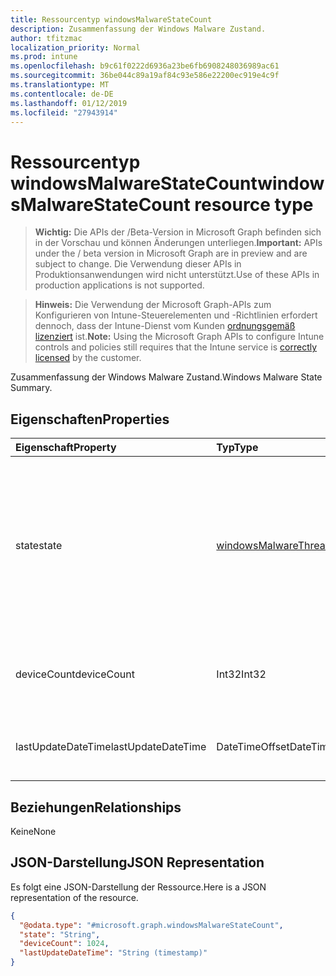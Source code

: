 ```yaml
---
title: Ressourcentyp windowsMalwareStateCount
description: Zusammenfassung der Windows Malware Zustand.
author: tfitzmac
localization_priority: Normal
ms.prod: intune
ms.openlocfilehash: b9c61f0222d6936a23be6fb6908248036989ac61
ms.sourcegitcommit: 36be044c89a19af84c93e586e22200ec919e4c9f
ms.translationtype: MT
ms.contentlocale: de-DE
ms.lasthandoff: 01/12/2019
ms.locfileid: "27943914"
---
```

# <a name="windowsmalwarestatecount-resource-type"></a><span data-ttu-id="a257b-103">Ressourcentyp windowsMalwareStateCount</span><span class="sxs-lookup"><span data-stu-id="a257b-103">windowsMalwareStateCount resource type</span></span>

> <span data-ttu-id="a257b-104">**Wichtig:** Die APIs der /Beta-Version in Microsoft Graph befinden sich in der Vorschau und können Änderungen unterliegen.</span><span class="sxs-lookup"><span data-stu-id="a257b-104">**Important:** APIs under the / beta version in Microsoft Graph are in preview and are subject to change.</span></span> <span data-ttu-id="a257b-105">Die Verwendung dieser APIs in Produktionsanwendungen wird nicht unterstützt.</span><span class="sxs-lookup"><span data-stu-id="a257b-105">Use of these APIs in production applications is not supported.</span></span>

> <span data-ttu-id="a257b-106">**Hinweis:** Die Verwendung der Microsoft Graph-APIs zum Konfigurieren von Intune-Steuerelementen und -Richtlinien erfordert dennoch, dass der Intune-Dienst vom Kunden [ordnungsgemäß lizenziert](https://go.microsoft.com/fwlink/?linkid=839381) ist.</span><span class="sxs-lookup"><span data-stu-id="a257b-106">**Note:** Using the Microsoft Graph APIs to configure Intune controls and policies still requires that the Intune service is [correctly licensed](https://go.microsoft.com/fwlink/?linkid=839381) by the customer.</span></span>

<span data-ttu-id="a257b-107">Zusammenfassung der Windows Malware Zustand.</span><span class="sxs-lookup"><span data-stu-id="a257b-107">Windows Malware State Summary.</span></span>
## <a name="properties"></a><span data-ttu-id="a257b-108">Eigenschaften</span><span class="sxs-lookup"><span data-stu-id="a257b-108">Properties</span></span>
|<span data-ttu-id="a257b-109">Eigenschaft</span><span class="sxs-lookup"><span data-stu-id="a257b-109">Property</span></span>|<span data-ttu-id="a257b-110">Typ</span><span class="sxs-lookup"><span data-stu-id="a257b-110">Type</span></span>|<span data-ttu-id="a257b-111">Beschreibung</span><span class="sxs-lookup"><span data-stu-id="a257b-111">Description</span></span>|
|:---|:---|:---|
|<span data-ttu-id="a257b-112">state</span><span class="sxs-lookup"><span data-stu-id="a257b-112">state</span></span>|[<span data-ttu-id="a257b-113">windowsMalwareThreatState</span><span class="sxs-lookup"><span data-stu-id="a257b-113">windowsMalwareThreatState</span></span>](../resources/intune-devices-windowsmalwarethreatstate.md)|<span data-ttu-id="a257b-114">Malware Bedrohung Zustand.</span><span class="sxs-lookup"><span data-stu-id="a257b-114">Malware Threat State.</span></span> <span data-ttu-id="a257b-115">Mögliche Werte: `active`, `actionFailed`, `manualStepsRequired`, `fullScanRequired`, `rebootRequired`, `remediatedWithNonCriticalFailures`, `quarantined`, `removed`, `cleaned`, `allowed`, `noStatusCleared`.</span><span class="sxs-lookup"><span data-stu-id="a257b-115">Possible values are: `active`, `actionFailed`, `manualStepsRequired`, `fullScanRequired`, `rebootRequired`, `remediatedWithNonCriticalFailures`, `quarantined`, `removed`, `cleaned`, `allowed`, `noStatusCleared`.</span></span>|
|<span data-ttu-id="a257b-116">deviceCount</span><span class="sxs-lookup"><span data-stu-id="a257b-116">deviceCount</span></span>|<span data-ttu-id="a257b-117">Int32</span><span class="sxs-lookup"><span data-stu-id="a257b-117">Int32</span></span>|<span data-ttu-id="a257b-118">Anzahl der Geräte mit schadsoftwareerkennungen für diesen Zustand Schadsoftware</span><span class="sxs-lookup"><span data-stu-id="a257b-118">Count of devices with malware detections for this malware State</span></span>|
|<span data-ttu-id="a257b-119">lastUpdateDateTime</span><span class="sxs-lookup"><span data-stu-id="a257b-119">lastUpdateDateTime</span></span>|<span data-ttu-id="a257b-120">DateTimeOffset</span><span class="sxs-lookup"><span data-stu-id="a257b-120">DateTimeOffset</span></span>|<span data-ttu-id="a257b-121">Der Zeitstempel der letzten Aktualisierung für die Anzahl der Geräte in UTC</span><span class="sxs-lookup"><span data-stu-id="a257b-121">The Timestamp of the last update for the device count in UTC</span></span>|

## <a name="relationships"></a><span data-ttu-id="a257b-122">Beziehungen</span><span class="sxs-lookup"><span data-stu-id="a257b-122">Relationships</span></span>
<span data-ttu-id="a257b-123">Keine</span><span class="sxs-lookup"><span data-stu-id="a257b-123">None</span></span>
## <a name="json-representation"></a><span data-ttu-id="a257b-124">JSON-Darstellung</span><span class="sxs-lookup"><span data-stu-id="a257b-124">JSON Representation</span></span>
<span data-ttu-id="a257b-125">Es folgt eine JSON-Darstellung der Ressource.</span><span class="sxs-lookup"><span data-stu-id="a257b-125">Here is a JSON representation of the resource.</span></span>
<!-- {
  "blockType": "resource",
  "@odata.type": "microsoft.graph.windowsMalwareStateCount"
}
-->
``` json
{
  "@odata.type": "#microsoft.graph.windowsMalwareStateCount",
  "state": "String",
  "deviceCount": 1024,
  "lastUpdateDateTime": "String (timestamp)"
}
```






